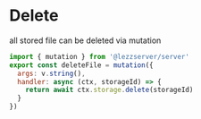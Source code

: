 # Delete

all stored file can be deleted via mutation
```js title="lezzserver/storage.ts"
import { mutation } from '@lezzserver/server'
export const deleteFile = mutation({
  args: v.string(),
  handler: async (ctx, storageId) => {
    return await ctx.storage.delete(storageId)
  }
})
```
